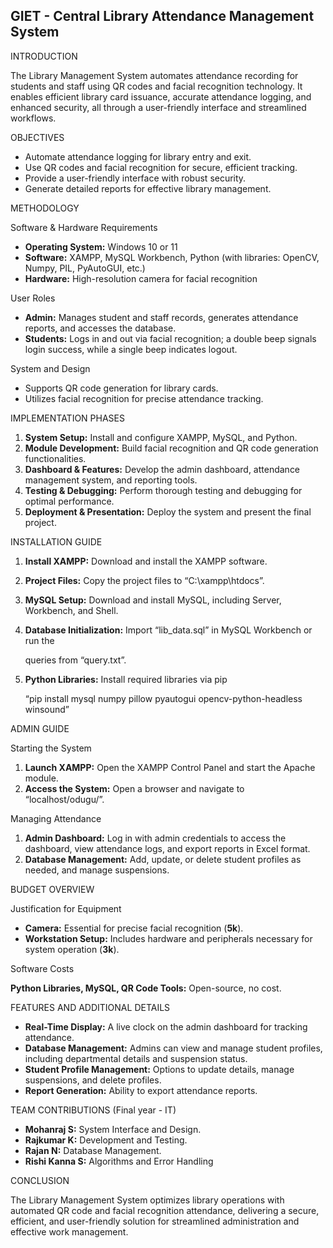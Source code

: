 ﻿## GIET - Central Library Attendance Management System

INTRODUCTION

The Library Management System automates attendance recording for students and staff using QR codes and facial recognition technology. It enables efficient library card issuance, accurate attendance logging, and enhanced security, all through a user-friendly interface and streamlined workflows.

OBJECTIVES

- Automate attendance logging for library entry and exit.
- Use QR codes and facial recognition for secure, efficient tracking.
- Provide a user-friendly interface with robust security.
- Generate detailed reports for effective library management.

METHODOLOGY

Software & Hardware Requirements

- **Operating System:** Windows 10 or 11
- **Software:** XAMPP, MySQL Workbench, Python (with libraries: OpenCV, Numpy, PIL, PyAutoGUI, etc.)
- **Hardware:** High-resolution camera for facial recognition

User Roles

- **Admin:** Manages student and staff records, generates attendance reports, and accesses the database.
- **Students:** Logs in and out via facial recognition; a double beep signals login success, while a single beep indicates logout.

System and Design

- Supports QR code generation for library cards.
- Utilizes facial recognition for precise attendance tracking.

IMPLEMENTATION PHASES

1. **System Setup:** Install and configure XAMPP, MySQL, and Python.
1. **Module Development:** Build facial recognition and QR code generation functionalities.
1. **Dashboard & Features:** Develop the admin dashboard, attendance management system, and reporting tools.
1. **Testing & Debugging:** Perform thorough testing and debugging for optimal performance.
1. **Deployment & Presentation:** Deploy the system and present the final project.

INSTALLATION GUIDE

1. **Install XAMPP:** Download and install the XAMPP software.
1. **Project Files:** Copy the project files to “C:\xampp\htdocs”.
1. **MySQL Setup:** Download and install MySQL, including Server, Workbench, and Shell.
1. **Database Initialization:** Import “lib\_data.sql” in MySQL Workbench or run the

   queries from “query.txt”.

5. **Python Libraries:** Install required libraries via pip

   “pip install mysql numpy pillow pyautogui opencv-python-headless winsound”

ADMIN GUIDE

Starting the System

1. **Launch XAMPP:** Open the XAMPP Control Panel and start the Apache module.
1. **Access the System:** Open a browser and navigate to “localhost/odugu/”.

Managing Attendance

1. **Admin Dashboard:** Log in with admin credentials to access the dashboard, view attendance logs, and export reports in Excel format.
1. **Database Management:** Add, update, or delete student profiles as needed, and manage suspensions.

BUDGET OVERVIEW

Justification for Equipment

- **Camera:** Essential for precise facial recognition (**5k**).
- **Workstation Setup:** Includes hardware and peripherals necessary for system operation (**3k**).

Software Costs

**Python Libraries, MySQL, QR Code Tools:** Open-source, no cost.

FEATURES AND ADDITIONAL DETAILS

- **Real-Time Display:** A live clock on the admin dashboard for tracking attendance.
- **Database Management:** Admins can view and manage student profiles, including departmental details and suspension status.
- **Student Profile Management:** Options to update details, manage suspensions, and delete profiles.
- **Report Generation:** Ability to export attendance reports.

TEAM CONTRIBUTIONS (Final year - IT)

- **Mohanraj S:** System Interface and Design.
- **Rajkumar K:** Development and Testing.
- **Rajan N:** Database Management.
- **Rishi Kanna S:** Algorithms and Error Handling

CONCLUSION

The Library Management System optimizes library operations with automated QR code and facial recognition attendance, delivering a secure, efficient, and user-friendly solution for streamlined administration and effective work management.
